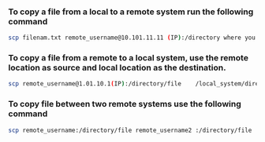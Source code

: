 ### To copy a file from a local to a remote system run the following command
```bash
scp filenam.txt remote_username@10.101.11.11 (IP):/directory where you want to upload
```
### To copy a file from a remote to a local system, use the remote location as source and local location as the destination.
```bash
scp remote_username@1.01.10.1(IP):/directory/file    /local_system/directory

```
### To copy file between two remote systems use the following command
```bash
scp remote_username:/directory/file remote_username2 :/directory/file
```
